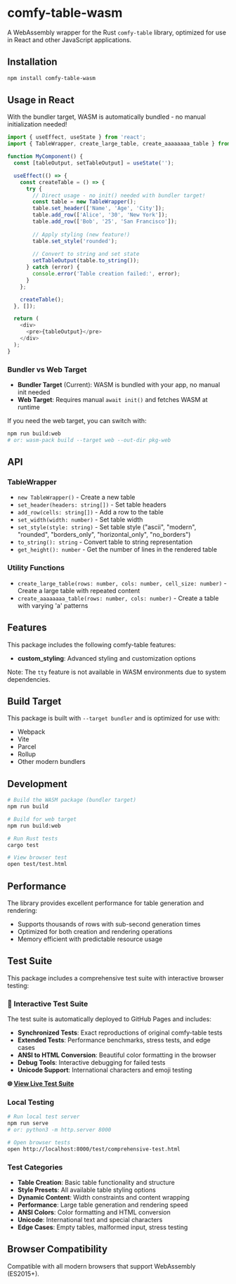 # comfy-table-wasm

A WebAssembly wrapper for the Rust `comfy-table` library, optimized for use in React and other JavaScript applications.

## Installation

```bash
npm install comfy-table-wasm
```

## Usage in React

With the bundler target, WASM is automatically bundled - no manual initialization needed!

```javascript
import { useEffect, useState } from 'react';
import { TableWrapper, create_large_table, create_aaaaaaaa_table } from 'comfy-table-wasm';

function MyComponent() {
  const [tableOutput, setTableOutput] = useState('');

  useEffect(() => {
    const createTable = () => {
      try {
        // Direct usage - no init() needed with bundler target!
        const table = new TableWrapper();
        table.set_header(['Name', 'Age', 'City']);
        table.add_row(['Alice', '30', 'New York']);
        table.add_row(['Bob', '25', 'San Francisco']);
        
        // Apply styling (new feature!)
        table.set_style('rounded');
        
        // Convert to string and set state
        setTableOutput(table.to_string());
      } catch (error) {
        console.error('Table creation failed:', error);
      }
    };

    createTable();
  }, []);

  return (
    <div>
      <pre>{tableOutput}</pre>
    </div>
  );
}
```

### Bundler vs Web Target

- **Bundler Target** (Current): WASM is bundled with your app, no manual init needed
- **Web Target**: Requires manual `await init()` and fetches WASM at runtime

If you need the web target, you can switch with:
```bash
npm run build:web
# or: wasm-pack build --target web --out-dir pkg-web
```

## API

### TableWrapper

- `new TableWrapper()` - Create a new table
- `set_header(headers: string[])` - Set table headers
- `add_row(cells: string[])` - Add a row to the table
- `set_width(width: number)` - Set table width
- `set_style(style: string)` - Set table style ("ascii", "modern", "rounded", "borders_only", "horizontal_only", "no_borders")
- `to_string(): string` - Convert table to string representation
- `get_height(): number` - Get the number of lines in the rendered table

### Utility Functions

- `create_large_table(rows: number, cols: number, cell_size: number)` - Create a large table with repeated content
- `create_aaaaaaaa_table(rows: number, cols: number)` - Create a table with varying 'a' patterns

## Features

This package includes the following comfy-table features:
- **custom_styling**: Advanced styling and customization options

Note: The `tty` feature is not available in WASM environments due to system dependencies.

## Build Target

This package is built with `--target bundler` and is optimized for use with:
- Webpack
- Vite
- Parcel
- Rollup
- Other modern bundlers

## Development

```bash
# Build the WASM package (bundler target)
npm run build

# Build for web target
npm run build:web

# Run Rust tests
cargo test

# View browser test
open test/test.html
```

## Performance

The library provides excellent performance for table generation and rendering:
- Supports thousands of rows with sub-second generation times
- Optimized for both creation and rendering operations
- Memory efficient with predictable resource usage

## Test Suite

This package includes a comprehensive test suite with interactive browser testing:

### 🧪 Interactive Test Suite

The test suite is automatically deployed to GitHub Pages and includes:

- **Synchronized Tests**: Exact reproductions of original comfy-table tests
- **Extended Tests**: Performance benchmarks, stress tests, and edge cases  
- **ANSI to HTML Conversion**: Beautiful color formatting in the browser
- **Debug Tools**: Interactive debugging for failed tests
- **Unicode Support**: International characters and emoji testing

**🌐 [View Live Test Suite](https://your-username.github.io/comfy-table-wasm/)**

### Local Testing

```bash
# Run local test server
npm run serve
# or: python3 -m http.server 8000

# Open browser tests
open http://localhost:8000/test/comprehensive-test.html
```

### Test Categories

- **Table Creation**: Basic table functionality and structure
- **Style Presets**: All available table styling options
- **Dynamic Content**: Width constraints and content wrapping
- **Performance**: Large table generation and rendering speed
- **ANSI Colors**: Color formatting and HTML conversion
- **Unicode**: International text and special characters
- **Edge Cases**: Empty tables, malformed input, stress testing

## Browser Compatibility

Compatible with all modern browsers that support WebAssembly (ES2015+).